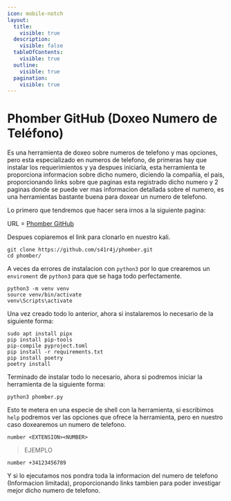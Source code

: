 ```yaml
---
icon: mobile-notch
layout:
  title:
    visible: true
  description:
    visible: false
  tableOfContents:
    visible: true
  outline:
    visible: true
  pagination:
    visible: true
---
```


# Phomber GitHub (Doxeo Numero de Teléfono)

Es una herramienta de doxeo sobre numeros de telefono y mas opciones, pero esta especializado en numeros de telefono, de primeras hay que instalar los requerimientos y ya despues iniciarla, esta herramienta te proporciona informacion sobre dicho numero, diciendo la compañia, el pais, proporcionando links sobre que paginas esta registrado dicho numero y 2 paginas donde se puede ver mas informacion detallada sobre el numero, es una herramientas bastante buena para doxear un numero de telefono.

Lo primero que tendremos que hacer sera irnos a la siguiente pagina:

URL = [Phomber GitHub](https://github.com/s41r4j/phomber)

Despues copiaremos el link para clonarlo en nuestro kali.

```shell
git clone https://github.com/s41r4j/phomber.git
cd phomber/
```

A veces da errores de instalacion con `python3` por lo que crearemos un `enviroment` de `python3` para que se haga todo perfectamente.

```shell
python3 -m venv venv
source venv/bin/activate
venv\Scripts\activate
```

Una vez creado todo lo anterior, ahora si instalaremos lo necesario de la siguiente forma:

```shell
sudo apt install pipx
pip install pip-tools
pip-compile pyproject.toml
pip install -r requirements.txt
pip install poetry
poetry install
```

Terminado de instalar todo lo necesario, ahora si podremos iniciar la herramienta de la siguiente forma:

```shell
python3 phomber.py
```

Esto te metera en una especie de shell con la herramienta, si escribimos `help` podremos ver las opciones que ofrece la herramienta, pero en nuestro caso doxearemos un numero de telefono.

```shell
number <EXTENSION><NUMBER>
```

> EJEMPLO

```shell
number +34123456789
```

Y si lo ejecutamos nos pondra toda la informacion del numero de telefono (Informacion limitada), proporcionando links tambien para poder investigar mejor dicho numero de telefono.
